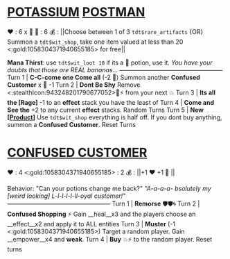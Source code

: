 # __**[POTASSIUM](<https://m.youtube.com/watch?v=BRD9BqjIk-E&pp=ygUKQmFuYW5hIG1hbg%3D%3D>) [POSTMAN](<https://www.youtube.com/watch?v=uivFFnCI8tM>)**__
❤️ : 6 x 👥
🔷 : 6
💰 : ||Choose between 1 of 3 `tdt$rare_artifacts` {OR} Summon a `tdt$wit_shop`, take one item valued at less than 20 <:gold:1058304371940655185> for free||

**Mana Thirst**: use `tdt$wit_loot 10` if its a 🧪 potion, use it. 
*You have your doubts that those are REAL bananas...*
—————————————————
Turn 1  | **C-C-come one Come all** (-2 🔷) Summon another **Confused Customer** x 👥 -1
Turn 2 | **Dont Be Shy** Remove <:stealthIcon:943248201790677052>🎯⚡ from your next 💥
Turn 3 | **Its all the [Rage]** -1 to an __effect__ stack you have the least of
Turn 4 | **Come and See the** +2 to any current __effect__ stacks. Random Turns
Turn 5 | **New [[Product](<https://www.google.com/url?sa=i&url=https%3A%2F%2Fwww.pinterest.com%2Fpin%2F89720217565550668%2F&psig=AOvVaw1syYr7jUTg-DZgDbq2PP-f&ust=1704012679431000&source=images&cd=vfe&opi=89978449&ved=0CBEQjRxqFwoTCIidyIbktoMDFQAAAAAdAAAAABAD>)]** Use `tdt$wit_shop` everything is half off. If you dont buy anything, summon a **Confused Customer**. Reset Turns

# [__**CONFUSED CUSTOMER**__](<https://www.youtube.com/watch?v=2GbBD_7AsGA>)
❤️ : 4
<:gold:1058304371940655185> : 2
💰 : ||+1 ❤️ +1 🔷 ||

Behavior: "Can your potions change me back?"
*"A-a-a-a- bsolutely my [weird looking] L-l-l-l-l-ll-oyal customer!"*
—————————————————
Turn 1  | **Remorse** 🛡️🛡️🌀
Turn 2 | **Confused Shopping** ⚡ Gain __heal__x3 and the players choose an __effect__x2 and apply it to ALL entities
Turn 3 | **Muster** (-1 <:gold:1058304371940655185>) Target a random player. Gain __empower__x4 and __weak__.
Turn 4 | **Buy** 💥⚡ to the random player. Reset turns
